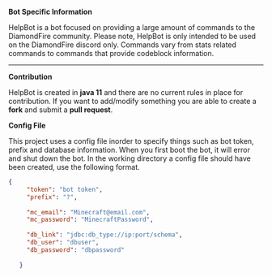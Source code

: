 
**Bot Specific Information**

HelpBot is a bot focused on providing a large amount of commands to the DiamondFire community. Please note, HelpBot is only intended to be used on the DiamondFire discord only.
Commands vary from stats related commands to commands that provide codeblock information.
 
***

**Contribution** 

HelpBot is created in **java 11** and there are no current rules in place for contribution. If you want to add/modify something you are able to create a **fork** and submit a **pull request**.

**Config File**

This project uses a config file inorder to specify things such as bot token, prefix and database information. When you first boot the bot, it will error and shut down the bot. In the working directory a config file should have been created, use the following format.
```json
{
     "token": "bot token",
     "prefix": "?",
     
     "mc_email": "Minecraft@email.com",
     "mc_password": "MinecraftPassword",
     
     "db_link": "jdbc:db_type://ip:port/schema",
     "db_user": "dbuser",
     "db_password": "dbpassword"
     
   }